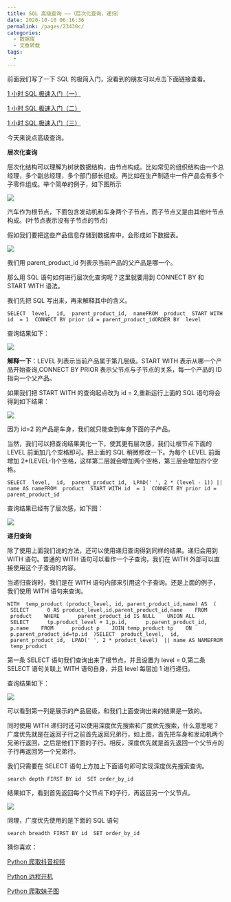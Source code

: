 ```yaml
---
title: SQL 高级查询 ——（层次化查询，递归）
date: 2020-10-10 06:16:36
permalink: /pages/23430c/
categories:
  - 数据库
  - 文章转载
tags:
  - 
---
```

<!--
 * @Author: 中箭的吴起
 * @Date: 2020-07-23 08:01:51
 * @LastEditTime: 2020-07-23 08:02:06
 * @LastEditors: 中箭的吴起
 * @Description: 
 * @FilePath: \科技文章c:\Users\admin\OneDrive\studybook\数据库\文章转载\SQL 高级查询 ——（层次化查询，递归）.md
 * @日行一善，每日一码
--> 
前面我们写了一下 SQL 的极简入门，没看到的朋友可以点击下面链接查看。

[1 小时 SQL 极速入门（一）](https://mp.weixin.qq.com/s?__biz=MzIwMDY5OTU5OQ==&mid=2650476135&idx=1&sn=bfc79cf51aed966da0f6e77e0a685247&scene=21#wechat_redirect)

[1 小时 SQL 极速入门（二）](https://mp.weixin.qq.com/s?__biz=MzIwMDY5OTU5OQ==&mid=2650476150&idx=1&sn=7cbc199354050b9c5c1950c5fe4cd6f1&scene=21#wechat_redirect)

[1 小时 SQL 极速入门（三）](https://mp.weixin.qq.com/s?__biz=MzIwMDY5OTU5OQ==&mid=2650476164&idx=1&sn=fb95015cb78e29ab19adaaa08fcedfe2&scene=21#wechat_redirect)

今天来说点高级查询。

**层次化查询**

层次化结构可以理解为树状数据结构，由节点构成。比如常见的组织结构由一个总经理，多个副总经理，多个部门部长组成。再比如在生产制造中一件产品会有多个子零件组成。举个简单的例子，如下图所示

![](https://mmbiz.qpic.cn/mmbiz_png/tKxZ4U4ogOz57LlGxUSthicxDb4VPDibfJkAom80loOwiaeqwe6MqMqKw4ib0hFicicTiaqAmhKK2hibaet9pnyk2H0QXg/640?wx_fmt=png&tp=webp&wxfrom=5&wx_lazy=1&wx_co=1)

汽车作为根节点，下面包含发动机和车身两个子节点，而子节点又是由其他叶节点构成。(叶节点表示没有子节点的节点)

假如我们要把这些产品信息存储到数据库中，会形成如下数据表。

![](https://mmbiz.qpic.cn/mmbiz_png/tKxZ4U4ogOz57LlGxUSthicxDb4VPDibfJPeZTxSVVicyibJF6YSU5fzyn1qpDmSgQeLaXQtkXB9dALe8ZgiadE5qQA/640?wx_fmt=png&tp=webp&wxfrom=5&wx_lazy=1&wx_co=1)

我们用 parent\_product\_id 列表示当前产品的父产品是哪一个。

那么用 SQL 语句如何进行层次化查询呢？这里就要用到 CONNECT BY 和 START WITH 语法。

我们先把 SQL 写出来，再来解释其中的含义。

```
SELECT  level,  id,  parent_product_id,  nameFROM  product  START WITH id  = 1  CONNECT BY prior id = parent_product_idORDER BY  level
```

查询结果如下：

![](https://mmbiz.qpic.cn/mmbiz_png/tKxZ4U4ogOz57LlGxUSthicxDb4VPDibfJhoiblGafbIN26uZicHQBtRYs3V9x4SDDzAb9aW8ujV4BiaSNE3JrcwyOw/640?wx_fmt=png&tp=webp&wxfrom=5&wx_lazy=1&wx_co=1)

**解释一下**：LEVEL 列表示当前产品属于第几层级。START WITH 表示从哪一个产品开始查询,CONNECT BY PRIOR 表示父节点与子节点的关系，每一个产品的 ID 指向一个父产品。

如果我们把 START WITH 的查询起点改为 id = 2,重新运行上面的 SQL 语句将会得到如下结果：

![](https://mmbiz.qpic.cn/mmbiz_png/tKxZ4U4ogOz57LlGxUSthicxDb4VPDibfJxl0XRCSAoQFZKz8r65RJPBn7S2KzTmosEKic4DL51cuoujFY3zsadLQ/640?wx_fmt=png&tp=webp&wxfrom=5&wx_lazy=1&wx_co=1)

因为 id=2 的产品是车身，我们就只能查到车身下面的子产品。

当然，我们可以把查询结果美化一下，使其更有层次感，我们让根节点下面的 LEVEL 前面加几个空格即可。把上面的 SQL 稍微修改一下。为每个 LEVEL 前面增加 2\*(LEVEL\-1)个空格，这样第二层就会增加两个空格，第三层会增加四个空格。

```
SELECT  level,  id,  parent_product_id,  LPAD(' ', 2 * (level - 1)) || name AS nameFROM  product  START WITH id  = 1  CONNECT BY prior id = parent_product_id
```

查询结果已经有了层次感，如下图：

![](https://mmbiz.qpic.cn/mmbiz_png/tKxZ4U4ogOz57LlGxUSthicxDb4VPDibfJNIvpRk7IHbsial5Xnl5nZGibfs5O2icm9yhBt9KtmTS0L4GSXJ00DvTzQ/640?wx_fmt=png&tp=webp&wxfrom=5&wx_lazy=1&wx_co=1)

**递归查询**

除了使用上面我们说的方法，还可以使用递归查询得到同样的结果。递归会用到 WITH 语句。普通的 WITH 语句可以看作一个子查询，我们在 WITH 外部可以直接使用这个子查询的内容。

当递归查询时，我们是在 WITH 语句内部来引用这个子查询。还是上面的例子，我们使用 WITH 语句来查询。

```
WITH  temp_product (product_level, id, parent_product_id,name) AS  (    SELECT      0 AS product_level,id,parent_product_id,name    FROM      product    WHERE      parent_product_id IS NULL    UNION ALL    SELECT      tp.product_level + 1,p.id,      p.parent_product_id,      p.name    FROM      product p    JOIN temp_product tp    ON      p.parent_product_id=tp.id  )SELECT  product_level,  id,  parent_product_id,  LPAD(' ', 2 * product_level)  || name AS NAMEFROM  temp_product
```

第一条 SELECT 语句我们查询出来了根节点，并且设置为 level = 0,第二条SELECT 语句关联上 WITH 语句自身，并且 level 每层加 1 进行递归。

查询结果如下：

![](https://mmbiz.qpic.cn/mmbiz_png/tKxZ4U4ogOz57LlGxUSthicxDb4VPDibfJp5UlLA6Je7gPQrC4W3Tb0asbMS8klF96fVIy42N14pgqWFm7d64pqg/640?wx_fmt=png&tp=webp&wxfrom=5&wx_lazy=1&wx_co=1)

可以看到第一列是展示的产品层级，和我们上面查询出来的结果是一致的。

同时使用 WITH 递归时还可以使用深度优先搜索和广度优先搜索，什么意思呢？广度优先就是在返回子行之前首先返回兄弟行，如上图，首先把车身和发动机两个兄弟行返回，之后是他们下面的子行。相反，深度优先就是首先返回一个父节点的子行再返回另一个兄弟行。

我们只需要在 SELECT 语句上方加上下面语句即可实现深度优先搜索查询。

```
search depth FIRST BY id  SET order_by_id
```

结果如下，看到首先返回每个父节点下的子行，再返回另一个父节点。

![](https://mmbiz.qpic.cn/mmbiz_png/tKxZ4U4ogOz57LlGxUSthicxDb4VPDibfJibjwYfh079g6n1Ff86KEwSEK2wBUo0IdP70lwnDRbBIPv9u0yzmM5DQ/640?wx_fmt=png&tp=webp&wxfrom=5&wx_lazy=1&wx_co=1)

同理，广度优先使用的是下面的 SQL 语句

```
search breadth FIRST BY id  SET order_by_id
```

猜你喜欢：

[Python 爬取抖音视频](http://mp.weixin.qq.com/s?__biz=MzIwMDY5OTU5OQ==&mid=2650476202&idx=1&sn=7c650cb3a0a742ae4516e2eb38734e1b&chksm=8ef6950ab9811c1c515d8d425dfd077643518e7832785661dd6a6116a72769fc01e6bc1759ae&scene=21#wechat_redirect)

[Python 远程开机](https://mp.weixin.qq.com/s?__biz=MzIwMDY5OTU5OQ==&mid=2650476029&idx=1&sn=79bb056d084a2d3f3949191c74b9ae9e&scene=21#wechat_redirect)

[Python 爬取妹子图](https://mp.weixin.qq.com/s?__biz=MzIwMDY5OTU5OQ==&mid=2650475939&idx=1&sn=3b2cd66cd4c327e2e464031989d7fde7&scene=21#wechat_redirect)